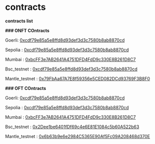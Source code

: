 # contracts  

**contracts list**  

**### ONFT COntracts**  

Goerli:  [0xcdf79e85a5e8ffd8d93def3d3c7580b8ab8870cd](https://goerli.etherscan.io/address/0xcdf79e85a5e8ffd8d93def3d3c7580b8ab8870cd#code)  

Sepolia : [0xcdf79e85a5e8ffd8d93def3d3c7580b8ab8870cd](https://sepolia.etherscan.io/address/0xcdf79e85a5e8ffd8d93def3d3c7580b8ab8870cd#code)  

Mumbai : [0xbcFF3e7AB2641A4751DFD4FdD9c330E8B261D8C7](https://mumbai.polygonscan.com/address/0xbcff3e7ab2641a4751dfd4fdd9c330e8b261d8c7#code)  

Bsc_testnet :  [0xcdf79e85a5e8ffd8d93def3d3c7580b8ab8870cd](https://testnet.bscscan.com/token/0xcdf79e85a5e8ffd8d93def3d3c7580b8ab8870cd?a=0xd3Ae73F4fa5ba54Db8bfd8f80371351e49647EfD#code)  

Mantle_testnet : [0x79FbAa67A7E8f59356e5CED082DCd93769F3B8F0](https://explorer.testnet.mantle.xyz/token/0x79FbAa67A7E8f59356e5CED082DCd93769F3B8F0/contracts)  

**### OFT COntracts**  

Goerli:  [0xcdf79e85a5e8ffd8d93def3d3c7580b8ab8870cd](https://goerli.etherscan.io/address/0x1392c0654fe80bc8907AB4449f736757d088f150#code)  

Sepolia : [0xcdf79e85a5e8ffd8d93def3d3c7580b8ab8870cd](https://sepolia.etherscan.io/address/0xcAE41c8bc205760c4Ec40Be4E6558F886aa14321#code)  

Mumbai : [0xbcFF3e7AB2641A4751DFD4FdD9c330E8B261D8C7](https://mumbai.polygonscan.com/address/0xcdF79E85a5e8FFd8D93def3D3c7580B8aB8870cd#code)  

Bsc_testnet :  [0x2Dee1be6401fDf69c4e6E81E1084c5b60A522b63](https://testnet.bscscan.com/token/0x2Dee1be6401fDf69c4e6E81E1084c5b60A522b63?a=0xd3Ae73F4fa5ba54Db8bfd8f80371351e49647EfD#code) 

Mantle_testnet : [0x6b63b9e6e2984C5365E90Af5Fc09A208468d370E](https://explorer.testnet.mantle.xyz/token/0x6b63b9e6e2984C5365E90Af5Fc09A208468d370E/contracts)  
